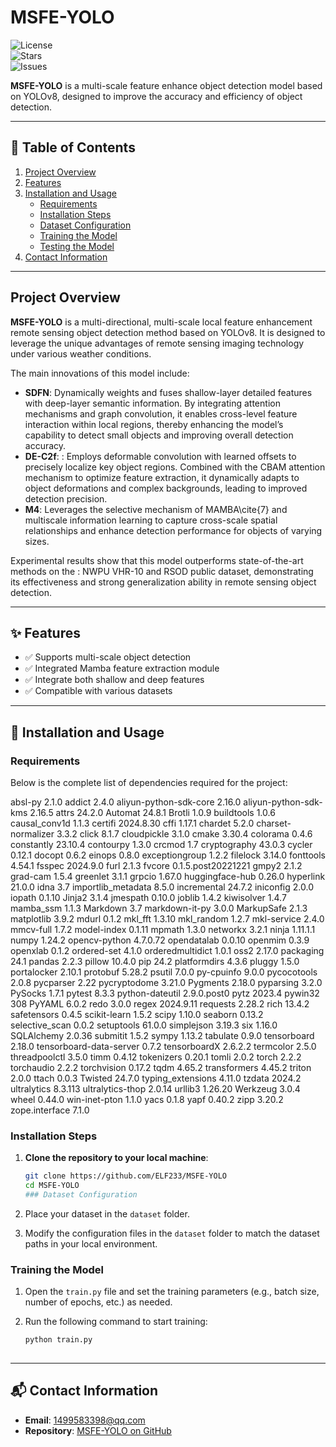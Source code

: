 ﻿
# MSFE-YOLO  

![License](https://img.shields.io/github/license/ELF233/MSFE-YOLO)  
![Stars](https://img.shields.io/github/stars/ELF233/MSFE-YOLO)  
![Issues](https://img.shields.io/github/issues/ELF233/MSFE-YOLO)  

**MSFE-YOLO** is a multi-scale feature enhance object detection model based on YOLOv8, designed to improve the accuracy and efficiency of object detection.  

---  

## 📖 Table of Contents  

1. [Project Overview](#project-overview)  
2. [Features](#features)  
3. [Installation and Usage](#installation-and-usage)  
   - [Requirements](#requirements)  
   - [Installation Steps](#installation-steps)  
   - [Dataset Configuration](#dataset-configuration)  
   - [Training the Model](#training-the-model)  
   - [Testing the Model](#testing-the-model)  
4. [Contact Information](#contact-information)  

---  

## Project Overview  

**MSFE-YOLO** is a multi-directional, multi-scale local feature enhancement remote sensing object detection method based on YOLOv8. It is designed to leverage the unique advantages of remote sensing imaging technology under various weather conditions.  

The main innovations of this model include:  
- **SDFN**: Dynamically weights and fuses shallow-layer detailed features with deep-layer semantic information. By integrating attention mechanisms and graph convolution, it enables cross-level feature interaction within local regions, thereby enhancing the model’s capability to detect small objects and improving overall detection accuracy.  
- **DE-C2f**: : Employs deformable convolution with learned offsets to precisely localize key object regions. Combined with the CBAM attention mechanism to optimize feature extraction, it dynamically adapts to object deformations and complex backgrounds, leading to improved detection precision.  
- **M4**: Leverages the selective mechanism of MAMBA\cite{7} and multiscale information learning to capture cross-scale spatial relationships and enhance detection performance for objects of varying sizes.

Experimental results show that this model  outperforms state-of-the-art methods on the : NWPU VHR-10 and RSOD public dataset, demonstrating its effectiveness and strong generalization ability in remote sensing object detection.  

---  

## ✨ Features  

- ✅ Supports multi-scale object detection  
- ✅ Integrated Mamba feature extraction module  
- ✅ Integrate both shallow and deep features
- ✅ Compatible with various datasets  

---  

## 🚀 Installation and Usage  

### Requirements  

Below is the complete list of dependencies required for the project:  

absl-py                 2.1.0
addict                  2.4.0
aliyun-python-sdk-core  2.16.0
aliyun-python-sdk-kms   2.16.5
attrs                   24.2.0
Automat                 24.8.1
Brotli                  1.0.9
buildtools              1.0.6
causal_conv1d           1.1.3
certifi                 2024.8.30
cffi                    1.17.1
chardet                 5.2.0
charset-normalizer      3.3.2
click                   8.1.7
cloudpickle             3.1.0
cmake                   3.30.4
colorama                0.4.6
constantly              23.10.4
contourpy               1.3.0
crcmod                  1.7
cryptography            43.0.3
cycler                  0.12.1
docopt                  0.6.2
einops                  0.8.0
exceptiongroup          1.2.2
filelock                3.14.0
fonttools               4.54.1
fsspec                  2024.9.0
furl                    2.1.3
fvcore                  0.1.5.post20221221
gmpy2                   2.1.2
grad-cam                1.5.4
greenlet                3.1.1
grpcio                  1.67.0
huggingface-hub         0.26.0
hyperlink               21.0.0
idna                    3.7
importlib_metadata      8.5.0
incremental             24.7.2
iniconfig               2.0.0
iopath                  0.1.10
Jinja2                  3.1.4
jmespath                0.10.0
joblib                  1.4.2
kiwisolver              1.4.7
mamba_ssm               1.1.3
Markdown                3.7
markdown-it-py          3.0.0
MarkupSafe              2.1.3
matplotlib              3.9.2
mdurl                   0.1.2
mkl_fft                 1.3.10
mkl_random              1.2.7
mkl-service             2.4.0
mmcv-full               1.7.2
model-index             0.1.11
mpmath                  1.3.0
networkx                3.2.1
ninja                   1.11.1.1
numpy                   1.24.2
opencv-python           4.7.0.72
opendatalab             0.0.10
openmim                 0.3.9
openxlab                0.1.2
ordered-set             4.1.0
orderedmultidict        1.0.1
oss2                    2.17.0
packaging               24.1
pandas                  2.2.3
pillow                  10.4.0
pip                     24.2
platformdirs            4.3.6
pluggy                  1.5.0
portalocker             2.10.1
protobuf                5.28.2
psutil                  7.0.0
py-cpuinfo              9.0.0
pycocotools             2.0.8
pycparser               2.22
pycryptodome            3.21.0
Pygments                2.18.0
pyparsing               3.2.0
PySocks                 1.7.1
pytest                  8.3.3
python-dateutil         2.9.0.post0
pytz                    2023.4
pywin32                 308
PyYAML                  6.0.2
redo                    3.0.0
regex                   2024.9.11
requests                2.28.2
rich                    13.4.2
safetensors             0.4.5
scikit-learn            1.5.2
scipy                   1.10.0
seaborn                 0.13.2
selective_scan          0.0.2
setuptools              61.0.0
simplejson              3.19.3
six                     1.16.0
SQLAlchemy              2.0.36
submitit                1.5.2
sympy                   1.13.2
tabulate                0.9.0
tensorboard             2.18.0
tensorboard-data-server 0.7.2
tensorboardX            2.6.2.2
termcolor               2.5.0
threadpoolctl           3.5.0
timm                    0.4.12
tokenizers              0.20.1
tomli                   2.0.2
torch                   2.2.2
torchaudio              2.2.2
torchvision             0.17.2
tqdm                    4.65.2
transformers            4.45.2
triton                  2.0.0
ttach                   0.0.3
Twisted                 24.7.0
typing_extensions       4.11.0
tzdata                  2024.2
ultralytics             8.3.113
ultralytics-thop        2.0.14
urllib3                 1.26.20
Werkzeug                3.0.4
wheel                   0.44.0
win-inet-pton           1.1.0
yacs                    0.1.8
yapf                    0.40.2
zipp                    3.20.2
zope.interface          7.1.0


### Installation Steps  

1. **Clone the repository to your local machine**:  

   ```bash  
   git clone https://github.com/ELF233/MSFE-YOLO  
   cd MSFE-YOLO
   ### Dataset Configuration  

1. Place your dataset in the `dataset` folder.  
2. Modify the configuration files in the `dataset` folder to match the dataset paths in your local environment.  

### Training the Model  

1. Open the `train.py` file and set the training parameters (e.g., batch size, number of epochs, etc.) as needed.  
2. Run the following command to start training:  

   ```bash  
   python train.py
  
---  
## 📬 Contact Information

-   **Email**:  [1499583398@qq.com](mailto:1499583398@qq.com)
-   **Repository**:  [MSFE-YOLO on GitHub](https://github.com/ELF233/MSFE-YOLO)

